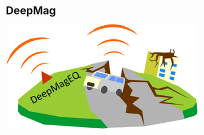 # DeepMag
<div style="text-align: center;">
<img src="https://github.com/anushka-joshi/DeepMag/blob/main/deepmageq%20model.png" width="500" />
</div>
